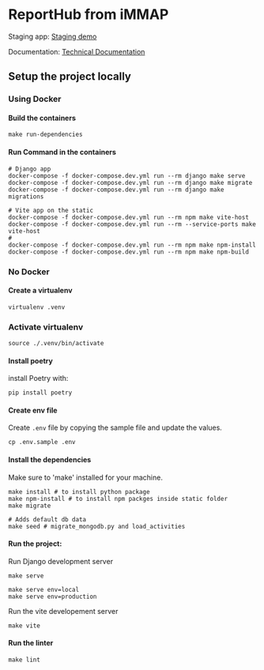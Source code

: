 # ReportHub from iMMAP

Staging app: [Staging demo](https://dev.reporthub.immap.org/)

Documentation: [Technical Documentation](https://immap.github.io/rh/)


## Setup the project locally

### Using Docker
#### Build the containers
```shell
make run-dependencies
```

#### Run Command in the containers
```shell
# Django app
docker-compose -f docker-compose.dev.yml run --rm django make serve
docker-compose -f docker-compose.dev.yml run --rm django make migrate
docker-compose -f docker-compose.dev.yml run --rm django make migrations

# Vite app on the static
docker-compose -f docker-compose.dev.yml run --rm npm make vite-host
docker-compose -f docker-compose.dev.yml run --rm --service-ports make vite-host
#
docker-compose -f docker-compose.dev.yml run --rm npm make npm-install
docker-compose -f docker-compose.dev.yml run --rm npm make npm-build
```

### No Docker

#### Create a virtualenv 
```shell
virtualenv .venv
```

### Activate virtualenv
```shell
source ./.venv/bin/activate
```

#### Install poetry
install Poetry with:
```shell
pip install poetry
```

#### Create env file 
Create `.env` file by copying the sample file and update the values.
```shell
cp .env.sample .env
```

#### Install the dependencies
Make sure to 'make' installed for your machine.

```shell
make install # to install python package
make npm-install # to install npm packges inside static folder
make migrate

# Adds default db data
make seed # migrate_mongodb.py and load_activities
```

#### Run the project:

Run Django development server
```shell
make serve

make serve env=local
make serve env=production
```
Run the vite developement server

```shell
make vite
```

#### Run the linter
```shell
make lint
```